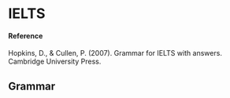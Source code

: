 # IELTS
#### Reference
Hopkins, D., & Cullen, P. (2007). Grammar for IELTS with answers. Cambridge University Press.
## Grammar
